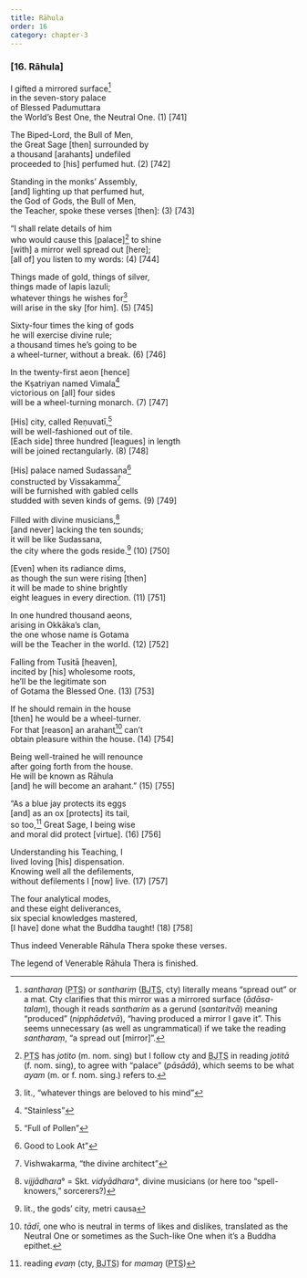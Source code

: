 ```yaml
---
title: Rāhula
order: 16
category: chapter-3
---
```


### \[16. Rāhula\]

I gifted a mirrored surface[^1]  
in the seven-story palace  
of Blessed Padumuttara  
the World’s Best One, the Neutral One. (1) \[741\]

The Biped-Lord, the Bull of Men,  
the Great Sage \[then\] surrounded by  
a thousand \[arahants\] undefiled  
proceeded to \[his\] perfumed hut. (2) \[742\]

Standing in the monks’ Assembly,  
\[and\] lighting up that perfumed hut,  
the God of Gods, the Bull of Men,  
the Teacher, spoke these verses \[then\]: (3) \[743\]

“I shall relate details of him  
who would cause this \[palace\][^2] to shine  
\[with\] a mirror well spread out \[here\];  
\[all of\] you listen to my words: (4) \[744\]

Things made of gold, things of silver,  
things made of lapis lazuli;  
whatever things he wishes for[^3]  
will arise in the sky \[for him\]. (5) \[745\]

Sixty-four times the king of gods  
he will exercise divine rule;  
a thousand times he’s going to be  
a wheel-turner, without a break. (6) \[746\]

In the twenty-first aeon \[hence\]  
the Kṣatriyan named Vimala[^4]  
victorious on \[all\] four sides  
will be a wheel-turning monarch. (7) \[747\]

\[His\] city, called Reṇuvatī,[^5]  
will be well-fashioned out of tile.  
\[Each side\] three hundred \[leagues\] in length  
will be joined rectangularly. (8) \[748\]

\[His\] palace named Sudassana[^6]  
constructed by Vissakamma[^7]  
will be furnished with gabled cells  
studded with seven kinds of gems. (9) \[749\]

Filled with divine musicians,[^8]  
\[and never\] lacking the ten sounds;  
it will be like Sudassana,  
the city where the gods reside.[^9] (10) \[750\]

\[Even\] when its radiance dims,  
as though the sun were rising \[then\]  
it will be made to shine brightly  
eight leagues in every direction. (11) \[751\]

In one hundred thousand aeons,  
arising in Okkāka’s clan,  
the one whose name is Gotama  
will be the Teacher in the world. (12) \[752\]

Falling from Tusitā \[heaven\],  
incited by \[his\] wholesome roots,  
he’ll be the legitimate son  
of Gotama the Blessed One. (13) \[753\]

If he should remain in the house  
\[then\] he would be a wheel-turner.  
For that \[reason\] an arahant[^10] can’t  
obtain pleasure within the house. (14) \[754\]

Being well-trained he will renounce  
after going forth from the house.  
He will be known as Rāhula  
\[and\] he will become an arahant.” (15) \[755\]

“As a blue jay protects its eggs  
\[and\] as an ox \[protects\] its tail,  
so too,[^11] Great Sage, I being wise  
and moral did protect \[virtue\]. (16) \[756\]

Understanding his Teaching, I  
lived loving \[his\] dispensation.  
Knowing well all the defilements,  
without defilements I \[now\] live. (17) \[757\]

The four analytical modes,  
and these eight deliverances,  
six special knowledges mastered,  
\[I have\] done what the Buddha taught! (18) \[758\]

Thus indeed Venerable Rāhula Thera spoke these verses.

The legend of Venerable Rāhula Thera is finished.

[^1]: *santharaŋ* (<abbr title="Pali Text Society">PTS</abbr>) or *santhariṃ* (<abbr title="Buddha Jayanthi Tripitaka Series">BJTS</abbr>, cty) literally means “spread out” or a mat. Cty clarifies that this mirror was a mirrored surface (*ādāsa-talam*), though it reads *santharim* as a gerund (*santaritvā*) meaning “produced” (*nipphādetvā*), “having produced a mirror I gave it”. This seems unnecessary (as well as ungrammatical) if we take the reading *santharaṃ*, “a spread out \[mirror\]”.

[^2]: <abbr title="Pali Text Society">PTS</abbr> has *jotito* (m. nom. sing) but I follow cty and <abbr title="Buddha Jayanthi Tripitaka Series">BJTS</abbr> in reading *jotitā* (f. nom. sing), to agree with “palace” (*pāsādā*), which seems to be what *ayam* (m. or f. nom. sing.) refers to.

[^3]: lit., “whatever things are beloved to his mind”

[^4]: “Stainless”

[^5]: “Full of Pollen”

[^6]: Good to Look At”

[^7]: Vishwakarma, “the divine architect”

[^8]: v*ijjādhara*° = Skt. *vidyādhara°*, divine musicians (or here too “spell-knowers,” sorcerers?)

[^9]: lit., the gods’ city, metri causa

[^10]: *tādī*, one who is neutral in terms of likes and dislikes, translated as the Neutral One or sometimes as the Such-like One when it’s a Buddha epithet.

[^11]: reading *evaṃ* (cty, <abbr title="Buddha Jayanthi Tripitaka Series">BJTS</abbr>) for *mamaŋ* (<abbr title="Pali Text Society">PTS</abbr>)
